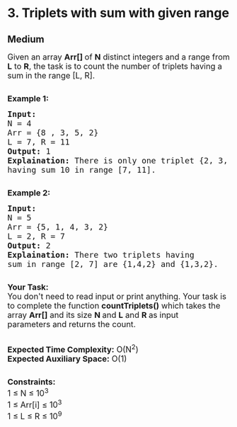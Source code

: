 # 3. Triplets with sum with given range
## Medium 
<div class="problem-statement">
                <p></p><p><span style="font-size:18px">Given an array <strong>Arr[]&nbsp;</strong>of <strong>N</strong> distinct integers and a range from <strong>L</strong>&nbsp;to <strong>R</strong>, the task is to count the number of triplets having a sum in the range [L, R].</span></p>

<p><br>
<span style="font-size:18px"><strong>Example 1:</strong></span></p>

<pre><span style="font-size:18px"><strong>Input:</strong>
N = 4
Arr = {8 , 3, 5, 2}
L = 7, R = 11
<strong>Output:</strong> 1
<strong>Explaination:</strong> There is only one triplet {2, 3, 5}
having sum 10 in range [7, 11].</span></pre>

<p><br>
<span style="font-size:18px"><strong>Example 2:</strong></span></p>

<pre><span style="font-size:18px"><strong>Input:</strong>
N = 5
Arr = {5, 1, 4, 3, 2}
L = 2, R = 7
<strong>Output:</strong> 2
<strong>Explaination:</strong> There two triplets having 
sum in range [2, 7] are {1,4,2} and {1,3,2}.</span></pre>

<p><br>
<span style="font-size:18px"><strong>Your Task:</strong><br>
You don't need to read input or print anything. Your task is to complete the function&nbsp;<strong>countTriplets()</strong>&nbsp;which takes the array <strong>Arr[]</strong> and its size <strong>N </strong>and <strong>L</strong> and <strong>R&nbsp;</strong>as input parameters&nbsp;and returns the count.</span></p>

<p><br>
<span style="font-size:18px"><strong>Expected Time Complexity:</strong> O(N<sup>2</sup>)<br>
<strong>Expected Auxiliary Space:</strong> O(1)</span></p>

<p><br>
<span style="font-size:18px"><strong>Constraints:</strong><br>
1 ≤ N ≤ 10<sup>3</sup><br>
1 ≤ Arr[i]&nbsp;≤ 10<sup>3</sup><br>
1 ≤ L&nbsp;≤ R ≤ 10<sup>9</sup></span></p>
 <p></p>
            </div>